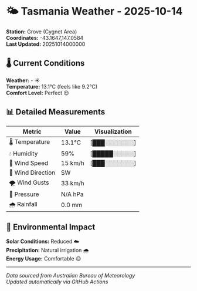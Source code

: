 # 🌤️ Tasmania Weather - 2025-10-14

**Station:** Grove (Cygnet Area)  
**Coordinates:** -43.1647,147.0584  
**Last Updated:** 20251014000000

## 🌡️ Current Conditions

**Weather:** - ☀️  
**Temperature:** 13.1°C (feels like 9.2°C)  
**Comfort Level:** Perfect 😌

## 📊 Detailed Measurements

| Metric | Value | Visualization |
|--------|-------|---------------|
| 🌡️ Temperature | 13.1°C | [███░░░░░░░] |
| 💧 Humidity | 59% | [█████░░░░░] |
| 💨 Wind Speed | 15 km/h | [███░░░░░░░] |
| 🧭 Wind Direction | SW | |
| 🌪️ Wind Gusts | 33 km/h | |
| 🔽 Pressure | N/A hPa | |
| 🌧️ Rainfall | 0.0 mm | |

## 🌱 Environmental Impact

**Solar Conditions:** Reduced ☁️  
**Precipitation:** Natural irrigation 🌧️  
**Energy Usage:** Comfortable 😌

---
*Data sourced from Australian Bureau of Meteorology*  
*Updated automatically via GitHub Actions*
